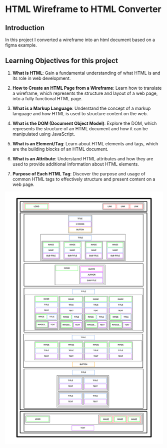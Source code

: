 # HTML Wireframe to HTML Converter

## Introduction
In this project I converted a wireframe into an html document based on a figma example.

## Learning Objectives for this project

1. **What is HTML**: Gain a fundamental understanding of what HTML is and its role in web development.

2. **How to Create an HTML Page from a Wireframe**: Learn how to translate a wireframe, which represents the structure and layout of a web page, into a fully functional HTML page.

3. **What is a Markup Language**: Understand the concept of a markup language and how HTML is used to structure content on the web.

4. **What is the DOM (Document Object Model)**: Explore the DOM, which represents the structure of an HTML document and how it can be manipulated using JavaScript.

5. **What is an Element/Tag**: Learn about HTML elements and tags, which are the building blocks of an HTML document.

6. **What is an Attribute**: Understand HTML attributes and how they are used to provide additional information about HTML elements.

7. **Purpose of Each HTML Tag**: Discover the purpose and usage of common HTML tags to effectively structure and present content on a web page.

![Wire frame](wireframe.jpg)
